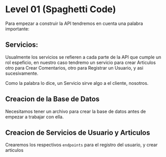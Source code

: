 # Level 01 (Spaghetti Code)

Para empezar a construir la API tendremos en cuenta una palabra importante:

## Servicios:

Usualmente los servicios se refieren a cada parte de la API que cumple un rol espeficio, en nuestro caso
tendremo un servicio para crear Articulos otro para Crear Comentarios, otro para Registrar un Usuario, y asi sucesivamente.

Como la palabra lo dice, un Servicio sirve algo a el cliente, nosotros.


## Creacion de la Base de Datos

Necesitamos tener un archivo para crear la base de datos antes de empezar a trabajar con ella.

## Creacion de Servicios de Usuario y Articulos

Crearemos los respectivos `endpoints` para el registro del usuario, y crear articulos

